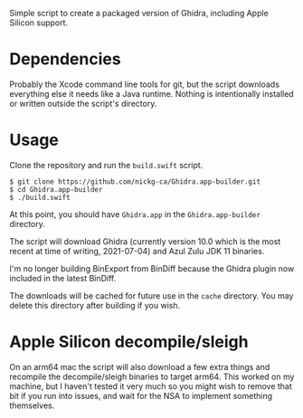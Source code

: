 Simple script to create a packaged version of Ghidra, including Apple Silicon support.

# Dependencies
Probably the Xcode command line tools for git, but the script downloads
everything else it needs like a Java runtime. Nothing is intentionally
installed or written outside the script's directory.

# Usage
Clone the repository and run the `build.swift` script.
```
$ git clone https://github.com/nickg-ca/Ghidra.app-builder.git
$ cd Ghidra.app-builder
$ ./build.swift
```

At this point, you should have `Ghidra.app` in the `Ghidra.app-builder` directory.

The script will download Ghidra (currently version 10.0 which is the most
recent at time of writing, 2021-07-04) and Azul Zulu JDK 11 binaries.

I'm no longer building BinExport from BinDiff because the Ghidra plugin now included in the latest BinDiff.

The downloads will be cached for future use in the `cache` directory. You may
delete this directory after building if you wish.

# Apple Silicon decompile/sleigh

On an arm64 mac the script will also download a few extra things and recompile the decompile/sleigh binaries to target arm64. This worked on my machine, but I haven't tested it very much so you might wish to remove that bit if you run into issues, and wait for the NSA to implement something themselves.
